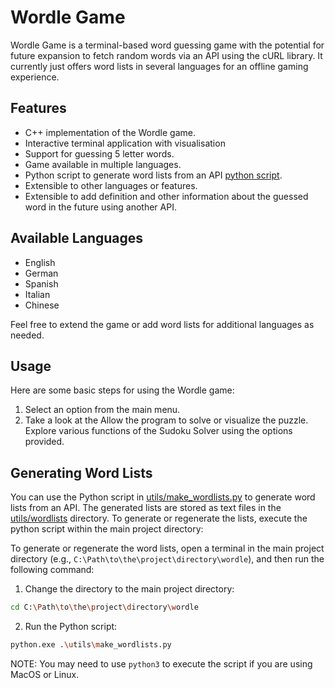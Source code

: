 # Wordle Game

Wordle Game is a terminal-based word guessing game with the potential for future expansion to fetch random words via an API using the cURL library. It currently just offers word lists in several languages for an offline gaming experience.

## Features

- C++ implementation of the Wordle game.
- Interactive terminal application with visualisation
- Support for guessing 5 letter words.
- Game available in multiple languages.
- Python script to generate word lists from an API [python script](utils/make_wordlists.py).
- Extensible to other languages or features.
- Extensible to add definition and other information about the guessed word in the future using another API.

## Available Languages

- English
- German
- Spanish
- Italian
- Chinese

Feel free to extend the game or add word lists for additional languages as needed.

## Usage

Here are some basic steps for using the Wordle game:

1. Select an option from the main menu.
2. Take a look at the 
Allow the program to solve or visualize the puzzle.
Explore various functions of the Sudoku Solver using the options provided.

## Generating Word Lists

You can use the Python script in [utils/make_wordlists.py](utils/make_wordlists.py) to generate word lists from an API. The generated lists are stored as text files in the [utils/wordlists](utils/wordlists) directory. To generate or regenerate the lists, execute the python script within the main project directory:

To generate or regenerate the word lists, open a terminal in the main project directory (e.g., `C:\Path\to\the\project\directory\wordle`), and then run the following command:

1. Change the directory to the main project directory:

```bash
cd C:\Path\to\the\project\directory\wordle
```

2. Run the Python script:

```bash
python.exe .\utils\make_wordlists.py
```

NOTE: You may need to use `python3` to execute the script if you are using MacOS or Linux.
